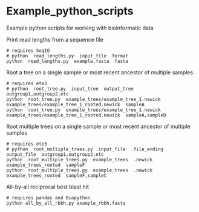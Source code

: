 # Example_python_scripts
Example python scripts for working with bioinformatic data

Print read lengths from a sequence file
```
# requires SeqIO
# python  read_lengths.py  input_file  format
python  read_lengths.py  example.fasta  fasta
```

Root a tree on a single sample or most recent ancestor of multiple samples
```
# requires ete3
# python  root_tree.py  input_tree  output_tree  outgroup1,outgroup2,etc
python  root_tree.py  example_trees/example_tree_1.newick  example_trees/example_tree_1_rooted.newick  sampleA
python  root_tree.py  example_trees/example_tree_1.newick  example_trees/example_tree_1_rooted.newick  sampleA,sampleD
```


Root multiple trees on a single sample or most recent ancestor of multiple samples
```
# requires ete3
# python  root_multiple_trees.py  input_file  .file_ending  output_file  outgroup1,outgroup2,etc
python  root_multiple_trees.py  example_trees  .newick  example_trees_rooted  sampleF
python  root_multiple_trees.py  example_trees  .newick  example_trees_rooted  sampleF,sampleC
```

All-by-all reciprocal best blast hit
```
# requires pandas and Biopython
python all_by_all_rbbh.py example_rbbh.fasta
```
